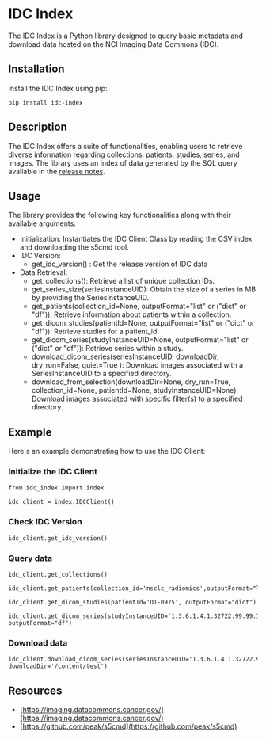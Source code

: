 # IDC Index

The IDC Index is a Python library designed to query basic metadata and download data hosted on the NCI Imaging Data Commons (IDC).

## Installation

Install the IDC Index using pip:
```
pip install idc-index
```
## Description

The IDC Index offers a suite of functionalities, enabling users to retrieve diverse information regarding collections, patients, studies, series, and images. The library uses an index of data generated by the SQL query available in the [release notes](https://github.com/ImagingDataCommons/idc-index/releases).

## Usage

The library provides the following key functionalities along with their available arguments:

- Initialization: Instantiates the IDC Client Class by reading the CSV index and downloading the s5cmd tool.
- IDC Version:
  - get_idc_version() : Get the release version of IDC data 
- Data Retrieval:
  - get_collections(): Retrieve a list of unique collection IDs.
  - get_series_size(seriesInstanceUID): Obtain the size of a series in MB by providing the SeriesInstanceUID.
  - get_patients(collection_id=None, outputFormat="list" or ("dict" or "df")): Retrieve information about patients within a collection.
  - get_dicom_studies(patientId=None, outputFormat="list" or ("dict" or "df")): Retrieve studies for a patient_id.
  - get_dicom_series(studyInstanceUID=None, outputFormat="list" or ("dict" or "df")): Retrieve series within a study.
  - download_dicom_series(seriesInstanceUID, downloadDir, dry_run=False, quiet=True ): Download images associated with a SeriesInstanceUID to a specified directory.
  - download_from_selection(downloadDir=None, dry_run=True, collection_id=None, patientId=None, studyInstanceUID=None): Download images associated with specific filter(s) to a specified directory.

## Example

Here's an example demonstrating how to use the IDC Client:


### Initialize the IDC Client
```
from idc_index import index
```
```
idc_client = index.IDCClient()
```
### Check IDC Version
```
idc_client.get_idc_version()
```

### Query data
```
idc_client.get_collections()
```
```
idc_client.get_patients(collection_id='nsclc_radiomics',outputFormat="list")
```
```
idc_client.get_dicom_studies(patientId='D1-0975', outputFormat="dict")
```
```
idc_client.get_dicom_series(studyInstanceUID='1.3.6.1.4.1.32722.99.99.191411096482148278088383576909215626011', outputFormat="df")
```
### Download data
```
idc_client.download_dicom_series(seriesInstanceUID='1.3.6.1.4.1.32722.99.99.459644025247509819689655120845267405', downloadDir='/content/test')
```

## Resources

* [https://imaging.datacommons.cancer.gov/](https://imaging.datacommons.cancer.gov/)
* [https://github.com/peak/s5cmd](https://github.com/peak/s5cmd)
